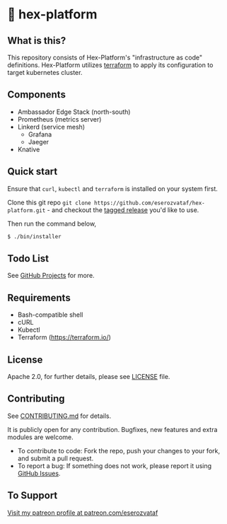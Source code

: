 # 🧱 hex-platform

## What is this?

This repository consists of Hex-Platform's "infrastructure as code" definitions. Hex-Platform
utilizes [terraform](https://terraform.io) to apply its configuration to target kubernetes
cluster.


## Components

- Ambassador Edge Stack (north-south)
- Prometheus (metrics server)
- Linkerd (service mesh)
  - Grafana
  - Jaeger
- Knative


## Quick start

Ensure that `curl`, `kubectl` and `terraform` is installed on your system first.

Clone this git repo `git clone
   https://github.com/eserozvataf/hex-platform.git` - and checkout the [tagged
   release](https://github.com/eserozvataf/hex-platform/releases) you'd like to
   use.

Then run the command below,

```sh
$ ./bin/installer
```


## Todo List

See [GitHub Projects](https://github.com/eserozvataf/hex-platform/projects) for more.


## Requirements

* Bash-compatible shell
* cURL
* Kubectl
* Terraform (https://terraform.io/)


## License

Apache 2.0, for further details, please see [LICENSE](LICENSE) file.


## Contributing

See [CONTRIBUTING.md](CONTRIBUTING.md) for details.

It is publicly open for any contribution. Bugfixes, new features and extra modules are welcome.

* To contribute to code: Fork the repo, push your changes to your fork, and submit a pull request.
* To report a bug: If something does not work, please report it using [GitHub Issues](https://github.com/eserozvataf/hex-platform/issues).


## To Support

[Visit my patreon profile at patreon.com/eserozvataf](https://www.patreon.com/eserozvataf)
